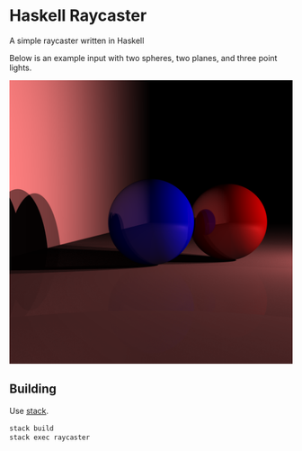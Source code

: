 # Haskell Raycaster

A simple raycaster written in Haskell

Below is an example input with two spheres, two planes, and three point lights.

![](images/image.png)

## Building

Use [stack](http://haskellstack.org).

```
stack build
stack exec raycaster
```

